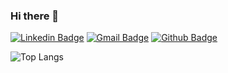 ### Hi there 👋


[![Linkedin Badge](https://img.shields.io/badge/-LinkedIn-blue?style=flat-square&logo=Linkedin&logoColor=white&link=https://www.linkedin.com/in/estela-maria-costa-monteiro-367907179/)](https://www.linkedin.com/in/estela-maria-costa-monteiro-367907179/)
[![Gmail Badge](https://img.shields.io/badge/-Gmail-c14438?style=flat-square&logo=Gmail&logoColor=white&link=mailto:estela.is.coding@gmail.com)](mailto:estela.is.coding@gmail.com) [![Github Badge](https://img.shields.io/badge/-Github-000?style=flat-square&logo=Github&logoColor=white&link=https://github.com/githubdaestela?tab=repositories)](https://github.com/githubdaestela?tab=repositories) 

![Top Langs](https://github-readme-stats.vercel.app/api/top-langs/?username=githubdaestela&show_icons=true&theme=vue)
<!--[YOUR github stats](https://github-readme-stats.vercel.app/api?username=githubdaestela&show_icons=true&theme=vue)ainda poucas estrelas para usar-->

